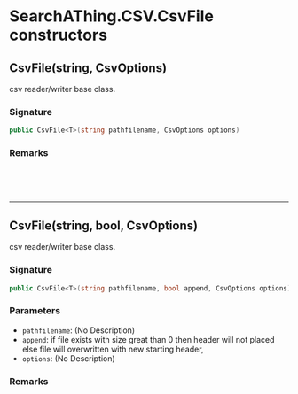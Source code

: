 # SearchAThing.CSV.CsvFile<T> constructors
## CsvFile<T>(string, CsvOptions)
csv reader/writer base class.

### Signature
```csharp
public CsvFile<T>(string pathfilename, CsvOptions options)
```
### Remarks


<p>&nbsp;</p>
<p>&nbsp;</p>
<hr/>

## CsvFile<T>(string, bool, CsvOptions)
csv reader/writer base class.

### Signature
```csharp
public CsvFile<T>(string pathfilename, bool append, CsvOptions options)
```
### Parameters
- `pathfilename`: (No Description)
- `append`: if file exists with size great than 0 then header will not placed
            else file will overwritten with new starting header,
- `options`: (No Description)

### Remarks

